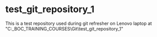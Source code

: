 # test_git_repository_1
This is a test repository used during git refresher on Lenovo laptop at 
"C:\_BOC\_TRAINING_COURSES\Git\test_git_repository_1"
